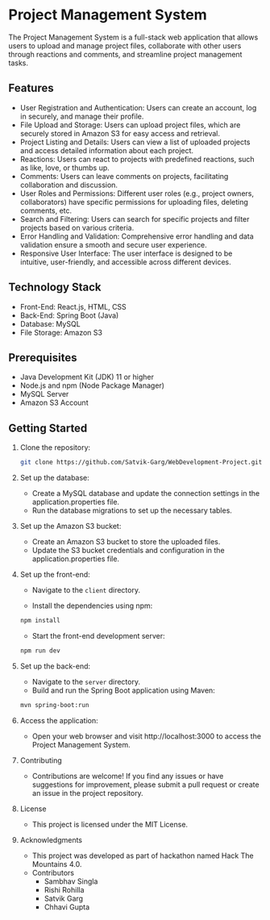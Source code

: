 # Project Management System

The Project Management System is a full-stack web application that allows users to upload and manage project files, collaborate with other users through reactions and comments, and streamline project management tasks.

## Features

- User Registration and Authentication: Users can create an account, log in securely, and manage their profile.
- File Upload and Storage: Users can upload project files, which are securely stored in Amazon S3 for easy access and retrieval.
- Project Listing and Details: Users can view a list of uploaded projects and access detailed information about each project.
- Reactions: Users can react to projects with predefined reactions, such as like, love, or thumbs up.
- Comments: Users can leave comments on projects, facilitating collaboration and discussion.
- User Roles and Permissions: Different user roles (e.g., project owners, collaborators) have specific permissions for uploading files, deleting comments, etc.
- Search and Filtering: Users can search for specific projects and filter projects based on various criteria.
- Error Handling and Validation: Comprehensive error handling and data validation ensure a smooth and secure user experience.
- Responsive User Interface: The user interface is designed to be intuitive, user-friendly, and accessible across different devices.

## Technology Stack

- Front-End: React.js, HTML, CSS
- Back-End: Spring Boot (Java)
- Database: MySQL
- File Storage: Amazon S3

## Prerequisites

- Java Development Kit (JDK) 11 or higher
- Node.js and npm (Node Package Manager)
- MySQL Server
- Amazon S3 Account

## Getting Started

1. Clone the repository:

   ```bash
   git clone https://github.com/Satvik-Garg/WebDevelopment-Project.git
   ```

2. Set up the database:

    - Create a MySQL database and update the connection settings in the application.properties file.
    - Run the database migrations to set up the necessary tables.

3. Set up the Amazon S3 bucket:

    - Create an Amazon S3 bucket to store the uploaded files.
    - Update the S3 bucket credentials and configuration in the application.properties file.

4. Set up the front-end:

    - Navigate to the `client` directory.

    - Install the dependencies using npm:
    ```bash
    npm install
    ```
    - Start the front-end development server:
    ```bash
    npm run dev
    ```

5. Set up the back-end:

    - Navigate to the `server` directory.
    - Build and run the Spring Boot application using Maven:
    ```bash
    mvn spring-boot:run
    ```

6. Access the application:

    - Open your web browser and visit http://localhost:3000 to access the Project Management System.
    
7. Contributing
    - Contributions are welcome! If you find any issues or have suggestions for improvement, please submit a pull request or create an issue in the project repository.

8. License
    - This project is licensed under the MIT License.

9. Acknowledgments
    - This project was developed as part of hackathon named Hack The Mountains 4.0.
    - Contributors
        - Sambhav Singla
        - Rishi Rohilla
        - Satvik Garg
        - Chhavi Gupta
